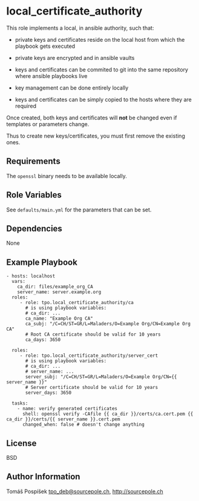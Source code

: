 local_certificate_authority
===========================

This role implements a local, in ansible authority, such
that:

* private keys and certificates reside on the local host
  from which the playbook gets executed

* private keys are encrypted and in ansible vaults

* keys and certificates can be commited to git into the
  same repository where ansible playbooks live

* key management can be done entirely locally

* keys and certificates can be simply copied to the
  hosts where they are required

Once created, both keys and certificates will **not**
be changed even if templates or parameters change.

Thus to create new keys/certificates, you must first remove the
existing ones.

Requirements
------------

The `openssl` binary needs to be available locally.

Role Variables
--------------

See `defaults/main.yml` for the parameters that can be set.

Dependencies
------------

None

Example Playbook
----------------

    - hosts: localhost
      vars:
        ca_dir: files/example_org_CA
        server_name: server.example.org
      roles:
         - role: tpo.local_certificate_authority/ca
           # is using playbook variables:
           # ca_dir: ...
           ca_name: "Example Org CA"
           ca_subj: "/C=CH/ST=GR/L=Maladers/O=Example Org/CN=Example Org CA"
           # Root CA certificate should be valid for 10 years
           ca_days: 3650

      roles:
         - role: tpo.local_certificate_authority/server_cert
           # is using playbook variables:
           # ca_dir: ...
           # server_name: ...
           server_subj: "/C=CH/ST=GR/L=Maladers/O=Example Org/CN={{ server_name }}"
           # Server certificate should be valid for 10 years
           server_days: 3650

      tasks:
        - name: verify generated certificates
          shell: openssl verify -CAfile {{ ca_dir }}/certs/ca.cert.pem {{ ca_dir }}/certs/{{ server_name }}.cert.pem
          changed_when: false # doesn't change anything

License
-------

BSD

Author Information
------------------

Tomáš Pospíšek <tpo_deb@sourcepole.ch>, http://sourcepole.ch
